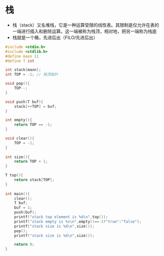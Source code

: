 # 栈
* 栈（stack）又名堆栈，它是一种运算受限的线性表。其限制是仅允许在表的一端进行插入和删除运算。这一端被称为栈顶，相对地，把另一端称为栈底
* 栈就是一个桶，先进后出（FILO/先进后出）

``` C
#include <stdio.h>
#include <stdlib.h>
#define maxn 11
#define T int

int stack[maxn];
int TOP = -1; // 栈顶指针

void pop(){
    TOP--;
}

void push(T buf){
    stack[++TOP] = buf;
}

int empty(){
    return TOP == -1;
}

void clear(){
    TOP = -1;
}
 
int size(){
    return TOP + 1;
}

T top(){
    return stack[TOP];
}
 
int main(){
    clear();
    T buf;
    buf = 1;
    push(buf);
    printf("stack top element is %d\n",top());
    printf("stack empty is %s\n",empty()==-1?"true":"false");
    printf("stack size is %d\n",size());
    pop();
    printf("stack size is %d\n",size());

    return 0;
}
```
